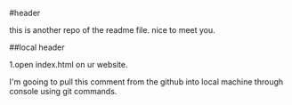 #header

this is another repo of the readme file.
nice to meet you.

##local header

1.open index.html on ur website.

I'm gooing to pull this comment from the github into local machine through console using git commands.
